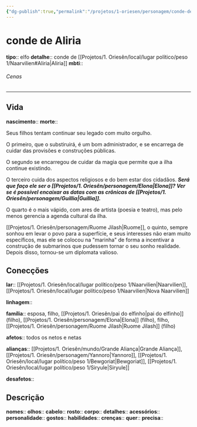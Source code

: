 ```yaml
---
{"dg-publish":true,"permalink":"/projetos/1-oriesen/personagem/conde-de-aliria/"}
---
```



# conde de Aliria
**tipo**:: elfo
**detalhe**:: conde de [[Projetos/1. Oriesên/local/lugar político/peso 1/Naarvilien#Aliria|Aliria]]
**mbti**:: 


###### Cenas



---
## Vida
**nascimento**:: 
**morte**:: 

Seus filhos tentam continuar seu legado com muito orgulho.

O primeiro, que o substiruirá, é um bom administrador, e se encarrega de cuidar das provisões e construções públicas.

O segundo se encarregou de cuidar da magia que permite que a ilha continue existindo.

O terceiro cuida dos aspectos religiosos e do bem estar dos cidadãos.
***Será que faço ele ser o [[Projetos/1. Oriesên/personagem/Elona|Elona]]? Ver se é possível encaixar as datas com as crônicas de [[Projetos/1. Oriesên/personagem/Guillia|Guillia]].***

O quarto é o mais vápido, com ares de artista (poesia e teatro), mas pelo menos gerencia a agenda cultural da ilha.

[[Projetos/1. Oriesên/personagem/Ruome Jilash|Ruome]], o quinto, sempre sonhou em levar o povo para a superfície, e seus interesses não eram muito específicos, mas ele se colocou na "marinha" de forma a incentivar a construção de submarinos que pudessem tornar o seu sonho realidade. Depois disso, tornou-se um diplomata valioso.


## Conecções
**lar**:: [[Projetos/1. Oriesên/local/lugar político/peso 1/Naarvilien|Naarvilien]], [[Projetos/1. Oriesên/local/lugar político/peso 1/Naarvilien|Nova Naarvilien]]

**linhagem**:: 

**família**:: esposa, filho, [[Projetos/1. Oriesên/pai do elfinho|pai do elfinho]] (filho), [[Projetos/1. Oriesên/personagem/Elona|Elona]] (filho), filho, [[Projetos/1. Oriesên/personagem/Ruome Jilash|Ruome Jilash]] (filho)

**afetos**:: todos os netos e netas

**alianças**:: [[Projetos/1. Oriesên/mundo/Grande Aliança|Grande Aliança]], [[Projetos/1. Oriesên/personagem/Yannoro|Yannoro]], [[Projetos/1. Oriesên/local/lugar político/peso 1/Bewgoriat|Bewgoriat]], [[Projetos/1. Oriesên/local/lugar político/peso 1/Siryule|Siryule]]

**desafetos**:: 


## Descrição
**nomes**:: 
**olhos**:: 
**cabelo**:: 
**rosto**:: 
**corpo**:: 
**detalhes**:: 
**acessórios**:: 
**personalidade**:: 
**gostos**:: 
**habilidades**:: 
**crenças**:: 
**quer**:: 
**precisa**:: 
